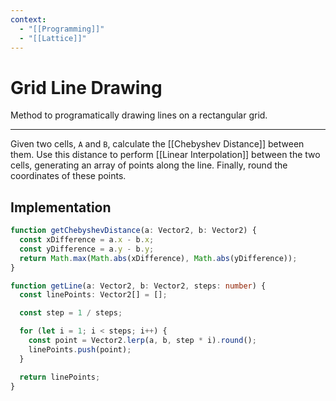 ```yaml
---
context:
  - "[[Programming]]"
  - "[[Lattice]]"
---
```


# Grid Line Drawing

Method to programatically drawing lines on a rectangular grid.

---

Given two cells, `A` and `B`, calculate the [[Chebyshev Distance]] between them. Use this distance to perform [[Linear Interpolation]] between the two cells, generating an array of points along the line. Finally, round the coordinates of these points.

## Implementation

```typescript
function getChebyshevDistance(a: Vector2, b: Vector2) {
  const xDifference = a.x - b.x;
  const yDifference = a.y - b.y;
  return Math.max(Math.abs(xDifference), Math.abs(yDifference));
}

function getLine(a: Vector2, b: Vector2, steps: number) {
  const linePoints: Vector2[] = [];

  const step = 1 / steps;

  for (let i = 1; i < steps; i++) {
    const point = Vector2.lerp(a, b, step * i).round();
    linePoints.push(point);
  }

  return linePoints;
}
```
